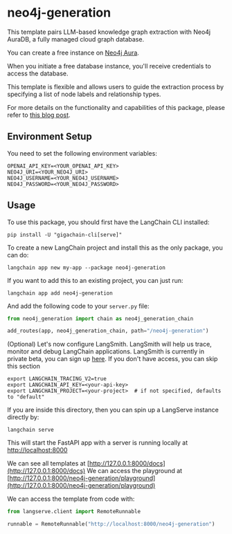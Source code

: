 
# neo4j-generation

This template pairs LLM-based knowledge graph extraction with Neo4j AuraDB, a fully managed cloud graph database.

You can create a free instance on [Neo4j Aura](https://neo4j.com/cloud/platform/aura-graph-database?utm_source=langchain&utm_content=langserve).

When you initiate a free database instance, you'll receive credentials to access the database.

This template is flexible and allows users to guide the extraction process by specifying a list of node labels and relationship types.

For more details on the functionality and capabilities of this package, please refer to [this blog post](https://blog.langchain.dev/constructing-knowledge-graphs-from-text-using-openai-functions/).

## Environment Setup

You need to set the following environment variables:

```
OPENAI_API_KEY=<YOUR_OPENAI_API_KEY>
NEO4J_URI=<YOUR_NEO4J_URI>
NEO4J_USERNAME=<YOUR_NEO4J_USERNAME>
NEO4J_PASSWORD=<YOUR_NEO4J_PASSWORD>
```

## Usage

To use this package, you should first have the LangChain CLI installed:

```shell
pip install -U "gigachain-cli[serve]"
```

To create a new LangChain project and install this as the only package, you can do:

```shell
langchain app new my-app --package neo4j-generation
```

If you want to add this to an existing project, you can just run:

```shell
langchain app add neo4j-generation
```

And add the following code to your `server.py` file:
```python
from neo4j_generation import chain as neo4j_generation_chain

add_routes(app, neo4j_generation_chain, path="/neo4j-generation")
```

(Optional) Let's now configure LangSmith. 
LangSmith will help us trace, monitor and debug LangChain applications. 
LangSmith is currently in private beta, you can sign up [here](https://smith.langchain.com/). 
If you don't have access, you can skip this section


```shell
export LANGCHAIN_TRACING_V2=true
export LANGCHAIN_API_KEY=<your-api-key>
export LANGCHAIN_PROJECT=<your-project>  # if not specified, defaults to "default"
```

If you are inside this directory, then you can spin up a LangServe instance directly by:

```shell
langchain serve
```

This will start the FastAPI app with a server is running locally at 
[http://localhost:8000](http://localhost:8000)

We can see all templates at [http://127.0.0.1:8000/docs](http://127.0.0.1:8000/docs)
We can access the playground at [http://127.0.0.1:8000/neo4j-generation/playground](http://127.0.0.1:8000/neo4j-generation/playground)  

We can access the template from code with:

```python
from langserve.client import RemoteRunnable

runnable = RemoteRunnable("http://localhost:8000/neo4j-generation")
```
